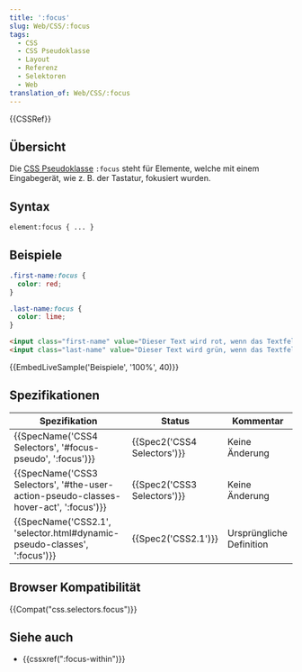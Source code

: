 ```yaml
---
title: ':focus'
slug: Web/CSS/:focus
tags:
  - CSS
  - CSS Pseudoklasse
  - Layout
  - Referenz
  - Selektoren
  - Web
translation_of: Web/CSS/:focus
---
```

{{CSSRef}}

## Übersicht

Die [CSS ](/de/docs/Web/CSS)[Pseudoklasse](/de/docs/Web/CSS/Pseudo-classes "Pseudo-classes") `:focus` steht für Elemente, welche mit einem Eingabegerät, wie z. B. der Tastatur, fokusiert wurden.

## Syntax

    element:focus { ... }

## Beispiele

```css
.first-name:focus {
  color: red;
}

.last-name:focus {
  color: lime;
}
```

```html
<input class="first-name" value="Dieser Text wird rot, wenn das Textfeld den Fokus erhält">
<input class="last-name" value="Dieser Text wird grün, wenn das Textfeld den Fokus erhält">
```

{{EmbedLiveSample('Beispiele', '100%', 40)}}

## Spezifikationen

| Spezifikation                                                                                                    | Status                               | Kommentar                |
| ---------------------------------------------------------------------------------------------------------------- | ------------------------------------ | ------------------------ |
| {{SpecName('CSS4 Selectors', '#focus-pseudo', ':focus')}}                                     | {{Spec2('CSS4 Selectors')}} | Keine Änderung           |
| {{SpecName('CSS3 Selectors', '#the-user-action-pseudo-classes-hover-act', ':focus')}} | {{Spec2('CSS3 Selectors')}} | Keine Änderung           |
| {{SpecName('CSS2.1', 'selector.html#dynamic-pseudo-classes', ':focus')}}                 | {{Spec2('CSS2.1')}}             | Ursprüngliche Definition |

## Browser Kompatibilität

{{Compat("css.selectors.focus")}}

## Siehe auch

- {{cssxref(":focus-within")}}
